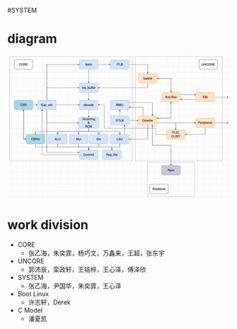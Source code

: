 #SYSTEM

# diagram
![core.png](./images/system.png)

# work division
* CORE
  * 张乙海，朱奕霏，杨巧文，万鑫来，王超，张东宇
* UNCORE
  * 郭沛辰，栾政轩，王铭梓，王心泽，傅泽欣
* SYSTEM
  * 张乙海，尹国华，朱奕霏，王心泽
* Boot Linux
  * 许志轩，Derek
* C Model
  * 潘夏凯
